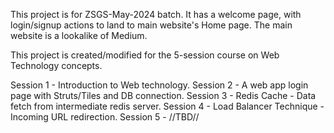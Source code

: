 This project is for ZSGS-May-2024 batch.
It has a welcome page, with login/signup actions to land to main website's Home page.
The main website is a lookalike of Medium.

This project is created/modified for the 5-session course on Web Technology concepts.

Session 1 - Introduction to Web technology.
Session 2 - A web app login page with Struts/Tiles and DB connection.
Session 3 - Redis Cache - Data fetch from intermediate redis server.
Session 4 - Load Balancer Technique - Incoming URL redirection.
Session 5 - //TBD//
